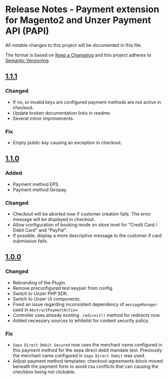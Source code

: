 # Release Notes - Payment extension for Magento2 and Unzer Payment API (PAPI)
All notable changes to this project will be documented in this file.

The format is based on [Keep a Changelog](http://keepachangelog.com/en/1.0.0/) and this project adheres to [Semantic Versioning](http://semver.org/spec/v2.0.0.html).

## [1.1.1](https://github.com/unzerdev/magento2/compare/1.1.0..1.1.1)

### Changed
* If no, or invalid keys are configured payment methods are not active in checkout.
* Update broken documentation links in readme.
* Several minor improvements.

### Fix
* Empty public key causing an exception in checkout.

## [1.1.0](https://github.com/unzerdev/magento2/compare/1.0.0..1.1.0)
### Added
*   Payment method EPS.
*   Payment method Giropay.

### Changed
* Checkout will be aborted now if customer creation fails. The error message will be displayed in checkout.
* Allow configuration of booking mode on store level for "Credit Card / Debit Card" and "PayPal".
* If possible, display a more descriptive message to the customer if card submission fails.

## [1.0.0](https://github.com/unzerdev/magento2/compare/06675c1be6009ce9f4e4cc78f8eecfc8447b2f5d..1.0.0)
### Changed
* Rebranding of the Plugin.
* Remove preconfigured test keypair from config.
* Switch to Unzer PHP SDK.
* Switch to Unzer UI components.
* Fixed an issue regarding inconsistent dependency of `messageManager` used in `AbstractPaymentAction`.
* Controller uses already existing `_redirect()` method for redirects now.
* Added necessary sources to whitelist for content security policy.

### Fix
* `Sepa Direct Debit Secured` now uses the merchant name configured in this payment method for the sepa direct debit mandate text. Previously the merchant name configured in `Sepa Direct Debit` was used.
* Adjust payment method templates: checkout-agreements-block moved beneath the payment form to avoid css conflicts that can causing the checkbox being not clickable.

[1.0.0]: https://github.com/unzerdev/magento2/compare/06675c1be6009ce9f4e4cc78f8eecfc8447b2f5d..1.0.0
